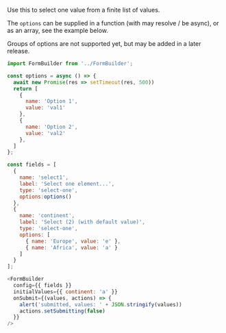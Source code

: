 Use this to select one value from a finite list of values.

The `options` can be supplied in a function (with may resolve / be async), or as an array, see the example below.

Groups of options are not supported yet, but may be added in a later release.

```js
import FormBuilder from '../FormBuilder';

const options = async () => {
  await new Promise(res => setTimeout(res, 500))
  return [
    {
      name: 'Option 1',
      value: 'val1'
    },
    {
      name: 'Option 2',
      value: 'val2'
    },
  ]
};

const fields = [
  {
    name: 'select1',
    label: 'Select one element...',
    type: 'select-one',
    options:options()
  },
  {
    name: 'continent',
    label: 'Select (2) (with default value)',
    type: 'select-one',
    options: [
      { name: 'Europe', value: 'e' },
      { name: 'Africa', value: 'a' }
    ]
  }
];

<FormBuilder
  config={{ fields }}
  initialValues={{ continent: 'a' }}
  onSubmit={(values, actions) => {
    alert('submitted, values: ' + JSON.stringify(values))
    actions.setSubmitting(false)
  }}
/>
```

